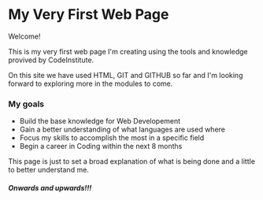 # My Very First Web Page

Welcome!

This is my very first web page I'm creating using the tools and knowledge provived by CodeInstitute. 

On this site we have used HTML, GIT and GITHUB so far and I'm looking forward to exploring more in the modules to come. 

### My goals
* Build the base knowledge for Web Developement
* Gain a better understanding of what languages are used where
* Focus my skills to accomplish the most in a specific field
* Begin a career in Coding within the next 8 months



This page is just to set a broad explanation of what is being done and a little to better understand me. 


##### Onwards and upwards!!!